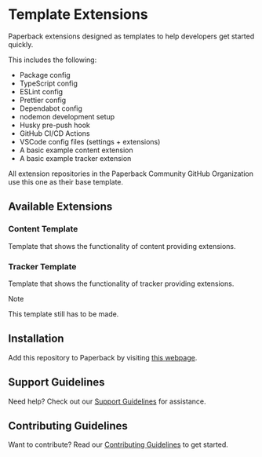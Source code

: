 # Template Extensions

Paperback extensions designed as templates to help developers get started quickly.

This includes the following:

- Package config
- TypeScript config
- ESLint config
- Prettier config
- Dependabot config
- nodemon development setup
- Husky pre-push hook
- GitHub CI/CD Actions
- VSCode config files (settings + extensions)
- A basic example content extension
- A basic example tracker extension

All extension repositories in the Paperback Community GitHub Organization use this one as their base template.

## Available Extensions

### Content Template

Template that shows the functionality of content providing extensions.

### Tracker Template

Template that shows the functionality of tracker providing extensions.

> [!NOTE]
> This template still has to be made.

## Installation

Add this repository to Paperback by visiting [this webpage][installation-webpage].

## Support Guidelines

Need help? Check out our [Support Guidelines][support-guidelines] for assistance.

## Contributing Guidelines

Want to contribute? Read our [Contributing Guidelines][contributing-guidelines] to get started.

[installation-webpage]: https://paperback-community.github.io/template-extensions/0.9/stable
[support-guidelines]: https://github.com/paperback-community/template-extensions/blob/0.9/stable/.github/SUPPORT.md
[contributing-guidelines]: https://github.com/paperback-community/template-extensions/blob/0.9/stable/.github/CONTRIBUTING.md
